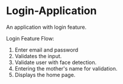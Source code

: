 # Login-Application
An application with login feature.

Login Feature Flow:
1. Enter email and password
2. Validates the input.
3. Validate user with face detection.
4. Entering the mother's name for validation.
5. Displays the home page.
